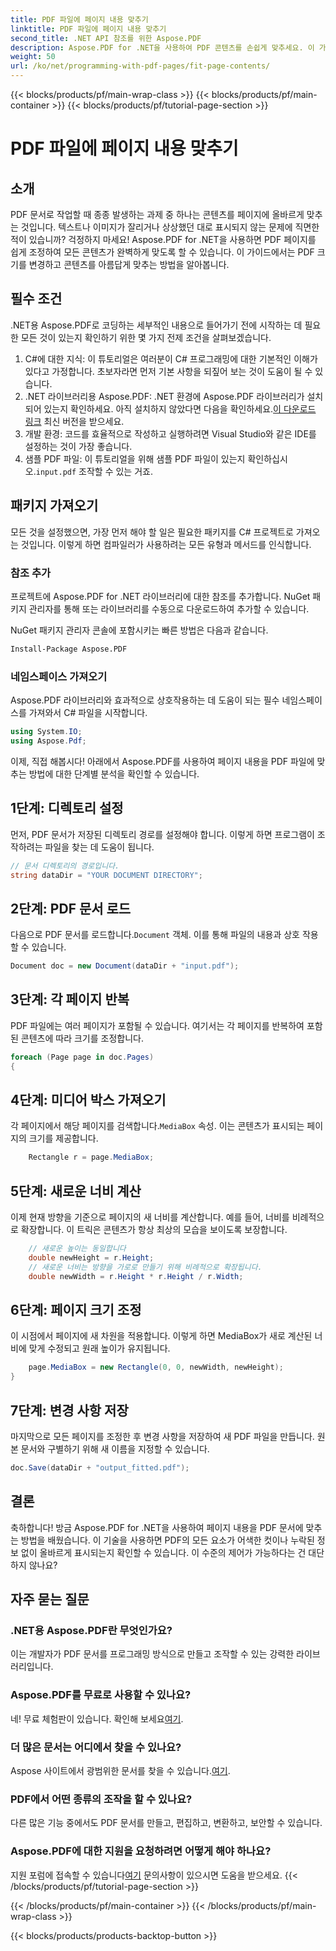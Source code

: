 ```yaml
---
title: PDF 파일에 페이지 내용 맞추기
linktitle: PDF 파일에 페이지 내용 맞추기
second_title: .NET API 참조를 위한 Aspose.PDF
description: Aspose.PDF for .NET을 사용하여 PDF 콘텐츠를 손쉽게 맞추세요. 이 가이드는 최적의 페이지 레이아웃을 달성하기 위한 자세하고 단계별 접근 방식을 제공합니다.
weight: 50
url: /ko/net/programming-with-pdf-pages/fit-page-contents/
---
```


{{< blocks/products/pf/main-wrap-class >}}
{{< blocks/products/pf/main-container >}}
{{< blocks/products/pf/tutorial-page-section >}}

# PDF 파일에 페이지 내용 맞추기

## 소개

PDF 문서로 작업할 때 종종 발생하는 과제 중 하나는 콘텐츠를 페이지에 올바르게 맞추는 것입니다. 텍스트나 이미지가 잘리거나 상상했던 대로 표시되지 않는 문제에 직면한 적이 있습니까? 걱정하지 마세요! Aspose.PDF for .NET을 사용하면 PDF 페이지를 쉽게 조정하여 모든 콘텐츠가 완벽하게 맞도록 할 수 있습니다. 이 가이드에서는 PDF 크기를 변경하고 콘텐츠를 아름답게 맞추는 방법을 알아봅니다.

## 필수 조건

.NET용 Aspose.PDF로 코딩하는 세부적인 내용으로 들어가기 전에 시작하는 데 필요한 모든 것이 있는지 확인하기 위한 몇 가지 전제 조건을 살펴보겠습니다.

1. C#에 대한 지식: 이 튜토리얼은 여러분이 C# 프로그래밍에 대한 기본적인 이해가 있다고 가정합니다. 초보자라면 먼저 기본 사항을 되짚어 보는 것이 도움이 될 수 있습니다.
2.  .NET 라이브러리용 Aspose.PDF: .NET 환경에 Aspose.PDF 라이브러리가 설치되어 있는지 확인하세요. 아직 설치하지 않았다면 다음을 확인하세요.[이 다운로드 링크](https://releases.aspose.com/pdf/net/) 최신 버전을 받으세요.
3. 개발 환경: 코드를 효율적으로 작성하고 실행하려면 Visual Studio와 같은 IDE를 설정하는 것이 가장 좋습니다.
4.  샘플 PDF 파일: 이 튜토리얼을 위해 샘플 PDF 파일이 있는지 확인하십시오.`input.pdf` 조작할 수 있는 거죠.

## 패키지 가져오기

모든 것을 설정했으면, 가장 먼저 해야 할 일은 필요한 패키지를 C# 프로젝트로 가져오는 것입니다. 이렇게 하면 컴파일러가 사용하려는 모든 유형과 메서드를 인식합니다.

### 참조 추가

프로젝트에 Aspose.PDF for .NET 라이브러리에 대한 참조를 추가합니다. NuGet 패키지 관리자를 통해 또는 라이브러리를 수동으로 다운로드하여 추가할 수 있습니다.

NuGet 패키지 관리자 콘솔에 포함시키는 빠른 방법은 다음과 같습니다.

```bash
Install-Package Aspose.PDF
```

### 네임스페이스 가져오기

Aspose.PDF 라이브러리와 효과적으로 상호작용하는 데 도움이 되는 필수 네임스페이스를 가져와서 C# 파일을 시작합니다.

```csharp
using System.IO;
using Aspose.Pdf;
```

이제, 직접 해봅시다! 아래에서 Aspose.PDF를 사용하여 페이지 내용을 PDF 파일에 맞추는 방법에 대한 단계별 분석을 확인할 수 있습니다.

## 1단계: 디렉토리 설정

먼저, PDF 문서가 저장된 디렉토리 경로를 설정해야 합니다. 이렇게 하면 프로그램이 조작하려는 파일을 찾는 데 도움이 됩니다.

```csharp
// 문서 디렉토리의 경로입니다.
string dataDir = "YOUR DOCUMENT DIRECTORY";
```

## 2단계: PDF 문서 로드

 다음으로 PDF 문서를 로드합니다.`Document` 객체. 이를 통해 파일의 내용과 상호 작용할 수 있습니다.

```csharp
Document doc = new Document(dataDir + "input.pdf");
```

## 3단계: 각 페이지 반복

PDF 파일에는 여러 페이지가 포함될 수 있습니다. 여기서는 각 페이지를 반복하여 포함된 콘텐츠에 따라 크기를 조정합니다.

```csharp
foreach (Page page in doc.Pages)
{
```

## 4단계: 미디어 박스 가져오기

 각 페이지에서 해당 페이지를 검색합니다.`MediaBox` 속성. 이는 콘텐츠가 표시되는 페이지의 크기를 제공합니다.

```csharp
    Rectangle r = page.MediaBox;
```

## 5단계: 새로운 너비 계산

이제 현재 방향을 기준으로 페이지의 새 너비를 계산합니다. 예를 들어, 너비를 비례적으로 확장합니다. 이 트릭은 콘텐츠가 항상 최상의 모습을 보이도록 보장합니다.

```csharp
    // 새로운 높이는 동일합니다
    double newHeight = r.Height;
    // 새로운 너비는 방향을 가로로 만들기 위해 비례적으로 확장됩니다.
    double newWidth = r.Height * r.Height / r.Width;
```

## 6단계: 페이지 크기 조정

이 시점에서 페이지에 새 차원을 적용합니다. 이렇게 하면 MediaBox가 새로 계산된 너비에 맞게 수정되고 원래 높이가 유지됩니다.

```csharp
    page.MediaBox = new Rectangle(0, 0, newWidth, newHeight);
}
```

## 7단계: 변경 사항 저장

마지막으로 모든 페이지를 조정한 후 변경 사항을 저장하여 새 PDF 파일을 만듭니다. 원본 문서와 구별하기 위해 새 이름을 지정할 수 있습니다.

```csharp
doc.Save(dataDir + "output_fitted.pdf");
```

## 결론

축하합니다! 방금 Aspose.PDF for .NET을 사용하여 페이지 내용을 PDF 문서에 맞추는 방법을 배웠습니다. 이 기술을 사용하면 PDF의 모든 요소가 어색한 컷이나 누락된 정보 없이 올바르게 표시되는지 확인할 수 있습니다. 이 수준의 제어가 가능하다는 건 대단하지 않나요?

## 자주 묻는 질문

### .NET용 Aspose.PDF란 무엇인가요?
이는 개발자가 PDF 문서를 프로그래밍 방식으로 만들고 조작할 수 있는 강력한 라이브러리입니다.

### Aspose.PDF를 무료로 사용할 수 있나요?
 네! 무료 체험판이 있습니다. 확인해 보세요[여기](https://releases.aspose.com/).

### 더 많은 문서는 어디에서 찾을 수 있나요?
 Aspose 사이트에서 광범위한 문서를 찾을 수 있습니다.[여기](https://reference.aspose.com/pdf/net/).

### PDF에서 어떤 종류의 조작을 할 수 있나요?
다른 많은 기능 중에서도 PDF 문서를 만들고, 편집하고, 변환하고, 보안할 수 있습니다.

### Aspose.PDF에 대한 지원을 요청하려면 어떻게 해야 하나요?
 지원 포럼에 접속할 수 있습니다[여기](https://forum.aspose.com/c/pdf/10) 문의사항이 있으시면 도움을 받으세요.
{{< /blocks/products/pf/tutorial-page-section >}}

{{< /blocks/products/pf/main-container >}}
{{< /blocks/products/pf/main-wrap-class >}}

{{< blocks/products/products-backtop-button >}}
